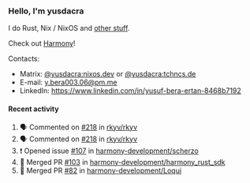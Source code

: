 ### Hello, I'm yusdacra

I do Rust, Nix / NixOS and [other stuff](https://yusdacra.gitlab.io/about).

Check out [Harmony](https://github.com/harmony-development)!

Contacts:
- Matrix: [@yusdacra:nixos.dev](https://matrix.to/#/@yusdacra:nixos.dev) or [@yusdacra:tchncs.de](https://matrix.to/#/@yusdacra:tchncs.de)
- E-mail: y.bera003.06@pm.me
- LinkedIn: https://www.linkedin.com/in/yusuf-bera-ertan-8468b7192

#### Recent activity

<!--START_SECTION:activity-->
1. 🗣 Commented on [#218](https://github.com/rkyv/rkyv/issues/218) in [rkyv/rkyv](https://github.com/rkyv/rkyv)
2. 🗣 Commented on [#218](https://github.com/rkyv/rkyv/issues/218) in [rkyv/rkyv](https://github.com/rkyv/rkyv)
3. ❗️ Opened issue [#107](https://github.com/harmony-development/scherzo/issues/107) in [harmony-development/scherzo](https://github.com/harmony-development/scherzo)
4. 🎉 Merged PR [#103](https://github.com/harmony-development/harmony_rust_sdk/pull/103) in [harmony-development/harmony_rust_sdk](https://github.com/harmony-development/harmony_rust_sdk)
5. 🎉 Merged PR [#82](https://github.com/harmony-development/Loqui/pull/82) in [harmony-development/Loqui](https://github.com/harmony-development/Loqui)
<!--END_SECTION:activity-->
